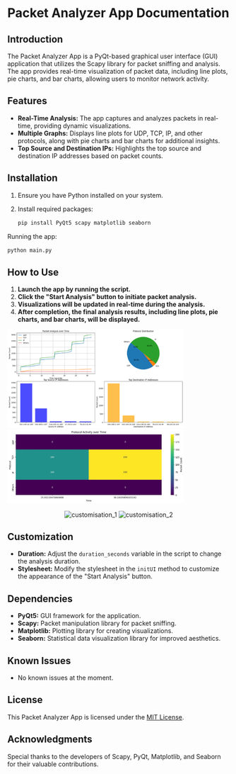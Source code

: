 # Packet Analyzer App Documentation

## Introduction

The Packet Analyzer App is a PyQt-based graphical user interface (GUI) application that utilizes the Scapy library for packet sniffing and analysis. The app provides real-time visualization of packet data, including line plots, pie charts, and bar charts, allowing users to monitor network activity.

## Features

- **Real-Time Analysis:** The app captures and analyzes packets in real-time, providing dynamic visualizations.
- **Multiple Graphs:** Displays line plots for UDP, TCP, IP, and other protocols, along with pie charts and bar charts for additional insights.
- **Top Source and Destination IPs:** Highlights the top source and destination IP addresses based on packet counts.

## Installation

1. Ensure you have Python installed on your system.
2. Install required packages:

   ```bash
   pip install PyQt5 scapy matplotlib seaborn

Running the app:

```bash
python main.py 
```

## How to Use

1. **Launch the app by running the script.**
2. **Click the "Start Analysis" button to initiate packet analysis.**
3. **Visualizations will be updated in real-time during the analysis.**
4. **After completion, the final analysis results, including line plots, pie charts, and bar charts, will be displayed.**

<p align="float">
<img src="https://raw.githubusercontent.com/rushil1904/packet_analyzer/main/media/Figure_2.png" alt="dymaic_visualisation" width="400" />
<img src="https://raw.githubusercontent.com/rushil1904/packet_analyzer/main/media/2023-12-04%2018.45.45.jpg" alt="heatmap" width="400" />
   <p align = "center">
<img src="https://raw.githubusercontent.com/rushil1904/packet_analyzer/main/media/packet_analyzer%202023-11-26%20at%2012.51.53%E2%80%AFAM.png" alt="customisation_1" width=350 />
<img src="https://raw.githubusercontent.com/rushil1904/packet_analyzer/main/media/packet_analyzer%202023-11-26%20at%2012.51.59%E2%80%AFAM.png" alt="customisation_2" width=350 /></p>
</p>

## Customization

- **Duration:** Adjust the `duration_seconds` variable in the script to change the analysis duration.
- **Stylesheet:** Modify the stylesheet in the `initUI` method to customize the appearance of the "Start Analysis" button.

## Dependencies

- **PyQt5:** GUI framework for the application.
- **Scapy:** Packet manipulation library for packet sniffing.
- **Matplotlib:** Plotting library for creating visualizations.
- **Seaborn:** Statistical data visualization library for improved aesthetics.

## Known Issues

- No known issues at the moment.

## License

This Packet Analyzer App is licensed under the [MIT License](https://github.com/rushil1904/packet_analyzer/blob/master/LICENSE).

## Acknowledgments

Special thanks to the developers of Scapy, PyQt, Matplotlib, and Seaborn for their valuable contributions.
